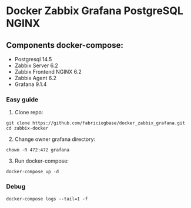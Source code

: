 # Docker Zabbix Grafana PostgreSQL NGINX 

## Components docker-compose:

- Postgresql 14.5
- Zabbix Server 6.2
- Zabbix Frontend NGINX 6.2
- Zabbix Agent 6.2
- Grafana 9.1.4

### Easy guide

1) Clone repo:
```
git clone https://github.com/fabriciogbase/docker_zabbix_grafana.git
cd zabbix-docker
```

2) Change owner grafana directory:

```
chown -R 472:472 grafana
```

3) Run docker-compose:
```
docker-compose up -d
```

### Debug
```
docker-compose logs --tail=1 -f
```
